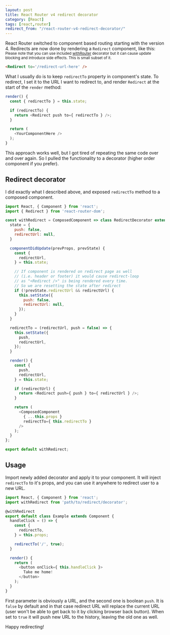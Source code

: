 ```yaml
---
layout: post
title: React Router v4 redirect decorator
category: [React]
tags: [react,router]
redirect_from: "/react-router-v4-redirect-decorator/"
---
```


React Router switched to component based routing starting with the version 4.
Redirects are now done by rendering a `Redirect` component,
<label class="SideNote-trigger">
like this:
</label>
<small class="SideNote">
Please note that you can use included [withRouter](https://reacttraining.com/react-router/web/api/withRouter)
decorator but it can cause update blocking and introduce side effects.
This is small subset of it.
</small>


```html
<Redirect to='/redirect-url-here' />
```

What I usually do is to keep `redirectTo` property in component's state.
To redirect, I set it to the URL I want to redirect to,
and render `Redirect` at the start of the `render` method:

<!--more-->

```js
render() {
  const { redirectTo } = this.state;

  if (redirectTo) {
    return <Redirect push to={ redirectTo } />;
  }

  return (
    <YourComponentHere />
  );
}
```

This approach works well, but I got tired of repeating the same code over and over again.
So I pulled the functionality to a decorator (higher order component if you prefer).


## Redirect decorator

I did exactly what I described above, and exposed `redirectTo` method
to a composed component.

```js
import React, { Component } from 'react';
import { Redirect } from 'react-router-dom';

const withRedirect = ComposedComponent => class RedirectDecorator extends Component {
  state = {
    push: false,
    redirectUrl: null,
  }

  componentDidUpdate(prevProps, prevState) {
    const {
      redirectUrl,
    } = this.state;

    // If component is rendered on redirect page as well
    // (i.e. header or footer) it would cause redirect-loop
    // as "<Redirect />" is being rendered every time.
    // So we are resetting the state after redirect
    if (!prevState.redirectUrl && redirectUrl) {
      this.setState({
        push: false,
        redirectUrl: null,
      });
    }
  }

  redirectTo = (redirectUrl, push = false) => {
    this.setState({
      push,
      redirectUrl,
    });
  }

  render() {
    const {
      push,
      redirectUrl,
    } = this.state;

    if (redirectUrl) {
      return <Redirect push={ push } to={ redirectUrl } />;
    }

    return (
      <ComposedComponent
        { ...this.props }
        redirectTo={ this.redirectTo }
      />
    );
  }
};

export default withRedirect;
```

## Usage

Import newly added decorator and apply it to your component.
It will inject `redirectTo` to it's props,
and you can use it anywhere to redirect user to a new URL.

```js
import React, { Component } from 'react';
import withRedirect from 'path/to/redirect/decorator';

@withRedirect
export default class Example extends Component {
  handleClick = () => {
    const {
      redirectTo,
    } = this.props;

    redirectTo('/', true);
  }

  render() {
    return (
      <button onClick={ this.handleClick }>
        Take me home!
      </button>
    );
  }
}
```

First parameter is obviously a URL, and the second one is boolean `push`.
It is `false` by default and in that case redirect URL will replace the current URL
(user won't be able to get back to it by clicking browser back button).
When set to `true` it will push new URL to the history, leaving the old one as well.

Happy redirecting!
